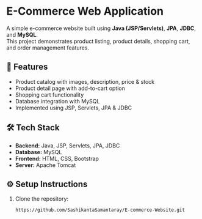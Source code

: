 # E-Commerce Web Application

A simple e-commerce website built using **Java (JSP/Servlets)**, **JPA**, **JDBC**, and **MySQL**.  
This project demonstrates product listing, product details, shopping cart, and order management features.

## 🚀 Features
- Product catalog with images, description, price & stock
- Product detail page with add-to-cart option
- Shopping cart functionality
- Database integration with MySQL
- Implemented using JSP, Servlets, JPA & JDBC

## 🛠 Tech Stack
- **Backend:** Java, JSP, Servlets, JPA, JDBC  
- **Database:** MySQL  
- **Frontend:** HTML, CSS, Bootstrap  
- **Server:** Apache Tomcat  

## ⚙️ Setup Instructions
1. Clone the repository:
   ```bash
   https://github.com/SashikantaSamantaray/E-commerce-Website.git
